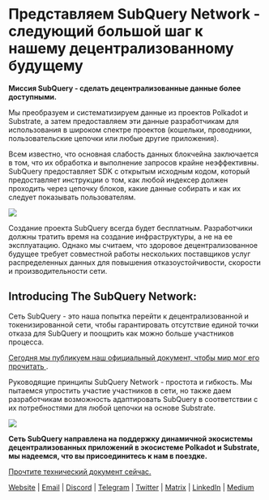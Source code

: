 # Представляем SubQuery Network - следующий большой шаг к нашему децентрализованному будущему

**Миссия SubQuery - сделать децентрализованные данные более доступными.**

Мы преобразуем и систематизируем данные из проектов Polkadot и Substrate, а затем предоставляем эти данные разработчикам для использования в широком спектре проектов (кошельки, проводники, пользовательские цепочки или любые другие приложения).

Всем известно, что основная слабость данных блокчейна заключается в том, что их обработка и выполнение запросов крайне неэффективны. SubQuery предоставляет SDK с открытым исходным кодом, который предоставляет инструкции о том, как любой индексер должен проходить через цепочку блоков, какие данные собирать и как их следует показывать пользователям.

![](https://miro.medium.com/max/700/1*0l37MKpDk2ahHsqDUBxbjw.png)

Создание проекта SubQuery всегда будет бесплатным. Разработчики должны тратить время на создание инфраструктуры, а не на ее эксплуатацию. Однако мы считаем, что здоровое децентрализованное будущее требует совместной работы нескольких поставщиков услуг распределенных данных для повышения отказоустойчивости, скорости и производительности сети.

## Introducing The SubQuery Network:

Сеть SubQuery - это наша попытка перейти к децентрализованной и токенизированной сети, чтобы гарантировать отсутствие единой точки отказа для SubQuery и поощрить как можно больше участников процесса.

[ Сегодня мы публикуем наш официальный документ, чтобы мир мог его прочитать ](https://static.subquery.network/whitepaper.pdf).

Руководящие принципы SubQuery Network - простота и гибкость. Мы пытаемся упростить участие участников в сети, но также даем разработчикам возможность адаптировать SubQuery в соответствии с их потребностями для любой цепочки на основе Substrate.

![](https://miro.medium.com/max/700/1*5E_eIJBTvHI7W24ib_Syvw.png)

**Сеть SubQuery направлена на поддержку динамичной экосистемы децентрализованных приложений в экосистеме Polkadot и Substrate, мы надеемся, что вы присоединитесь к нам в поездке.**

[Прочтите технический документ сейчас.](https://static.subquery.network/whitepaper.pdf)

[Website](https://subquery.network/) | [Email](mailto:hello@subquery.network) | [Discord](https://discord.com/invite/78zg8aBSMG) | [Telegram](https://t.me/subquerynetwork) | [Twitter](https://twitter.com/subquerynetwork) | [Matrix](https://matrix.to/#/#subquery:matrix.org) | [LinkedIn](https://www.linkedin.com/company/subquery) | [Medium](https://subquery.medium.com/)
